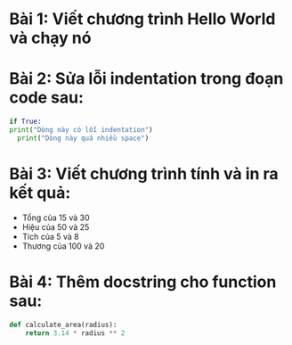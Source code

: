 # Bài 1: Viết chương trình Hello World và chạy nó

# Bài 2: Sửa lỗi indentation trong đoạn code sau:

```python
if True:
print("Dòng này có lỗi indentation")
  print("Dòng này quá nhiều space")
```

# Bài 3: Viết chương trình tính và in ra kết quả:

- Tổng của 15 và 30
- Hiệu của 50 và 25
- Tích của 5 và 8
- Thương của 100 và 20

# Bài 4: Thêm docstring cho function sau:

```python
def calculate_area(radius):
    return 3.14 * radius ** 2
```
